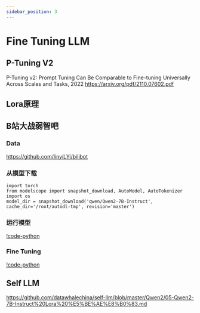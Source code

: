 ```yaml
---
sidebar_position: 3
---
```


# Fine Tuning LLM


## P-Tuning V2

P-Tuning v2: Prompt Tuning Can Be Comparable to
Fine-tuning Universally Across Scales and Tasks,
2022 https://arxiv.org/pdf/2110.07602.pdf

## Lora原理

## B站大战弱智吧

### Data
https://github.com/linyiLYi/bilibot

### 从模型下载
```
import torch
from modelscope import snapshot_download, AutoModel, AutoTokenizer
import os
model_dir = snapshot_download('qwen/Qwen2-7B-Instruct', cache_dir='/root/autodl-tmp', revision='master')
```

### 运行模型

[!code-python](./runmodel.ipynb)

### Fine Tuning

[!code-python](./finetune.ipynb)



## Self LLM
https://github.com/datawhalechina/self-llm/blob/master/Qwen2/05-Qwen2-7B-Instruct%20Lora%20%E5%BE%AE%E8%B0%83.md
